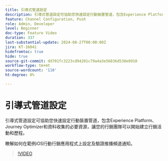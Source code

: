 ```yaml
---
title: 引導式管道設定
description: 引導式管道設定可協助您快速設定行動裝置管道，包含Experience Platform、Journey Optimizer和資料收集的必要資源，讓您的行銷團隊可以開始建立行銷活動和歷程。 瞭解如何在範例iOS行動行銷應用程式上設定及驗證推播頻道通知。
feature: Channel Configuration, Push
role: Admin, Developer
level: Beginner
doc-type: Feature Video
duration: 337
last-substantial-update: 2024-08-27T00:00:00Z
jira: KT-16041
hidefromtoc: true
hide: true
source-git-commit: dd701fc3223cd94201c79a4a3e56836d538e8910
workflow-type: tm+mt
source-wordcount: '110'
ht-degree: 0%

---
```



# 引導式管道設定

引導式管道設定可協助您快速設定行動裝置管道，包含Experience Platform、Journey Optimizer和資料收集的必要資源，讓您的行銷團隊可以開始建立行銷活動和歷程。

瞭解如何在範例iOS行動行銷應用程式上設定及驗證推播頻道通知。

>[!VIDEO](https://video.tv.adobe.com/v/3433053/?learn=on)
